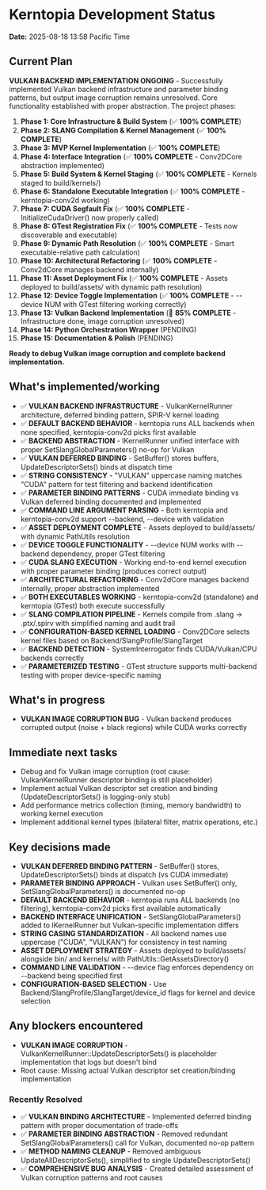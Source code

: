 # Kerntopia Development Status

**Date:** 2025-08-18 13:58 Pacific Time

## Current Plan

**VULKAN BACKEND IMPLEMENTATION ONGOING** - Successfully implemented Vulkan backend infrastructure and parameter binding patterns, but output image corruption remains unresolved. Core functionality established with proper abstraction. The project phases:

1. **Phase 1: Core Infrastructure & Build System** (✅ **100% COMPLETE**)
2. **Phase 2: SLANG Compilation & Kernel Management** (✅ **100% COMPLETE**)
3. **Phase 3: MVP Kernel Implementation** (✅ **100% COMPLETE**)
4. **Phase 4: Interface Integration** (✅ **100% COMPLETE** - Conv2DCore abstraction implemented)
5. **Phase 5: Build System & Kernel Staging** (✅ **100% COMPLETE** - Kernels staged to build/kernels/)
6. **Phase 6: Standalone Executable Integration** (✅ **100% COMPLETE** - kerntopia-conv2d working)
7. **Phase 7: CUDA Segfault Fix** (✅ **100% COMPLETE** - InitializeCudaDriver() now properly called)
8. **Phase 8: GTest Registration Fix** (✅ **100% COMPLETE** - Tests now discoverable and executable)
9. **Phase 9: Dynamic Path Resolution** (✅ **100% COMPLETE** - Smart executable-relative path calculation)
10. **Phase 10: Architectural Refactoring** (✅ **100% COMPLETE** - Conv2dCore manages backend internally)
11. **Phase 11: Asset Deployment Fix** (✅ **100% COMPLETE** - Assets deployed to build/assets/ with dynamic path resolution)
12. **Phase 12: Device Toggle Implementation** (✅ **100% COMPLETE** - --device NUM with GTest filtering working correctly)
13. **Phase 13: Vulkan Backend Implementation** (🔄 **85% COMPLETE** - Infrastructure done, image corruption unresolved)
14. **Phase 14: Python Orchestration Wrapper** (PENDING)
15. **Phase 15: Documentation & Polish** (PENDING)

**Ready to debug Vulkan image corruption and complete backend implementation.**

## What's implemented/working

- ✅ **VULKAN BACKEND INFRASTRUCTURE** - VulkanKernelRunner architecture, deferred binding pattern, SPIR-V kernel loading
- ✅ **DEFAULT BACKEND BEHAVIOR** - kerntopia runs ALL backends when none specified, kerntopia-conv2d picks first available
- ✅ **BACKEND ABSTRACTION** - IKernelRunner unified interface with proper SetSlangGlobalParameters() no-op for Vulkan
- ✅ **VULKAN DEFERRED BINDING** - SetBuffer() stores buffers, UpdateDescriptorSets() binds at dispatch time
- ✅ **STRING CONSISTENCY** - "VULKAN" uppercase naming matches "CUDA" pattern for test filtering and backend identification
- ✅ **PARAMETER BINDING PATTERNS** - CUDA immediate binding vs Vulkan deferred binding documented and implemented
- ✅ **COMMAND LINE ARGUMENT PARSING** - Both kerntopia and kerntopia-conv2d support --backend, --device with validation
- ✅ **ASSET DEPLOYMENT COMPLETE** - Assets deployed to build/assets/ with dynamic PathUtils resolution
- ✅ **DEVICE TOGGLE FUNCTIONALITY** - --device NUM works with --backend dependency, proper GTest filtering
- ✅ **CUDA SLANG EXECUTION** - Working end-to-end kernel execution with proper parameter binding (produces correct output)
- ✅ **ARCHITECTURAL REFACTORING** - Conv2dCore manages backend internally, proper abstraction implemented
- ✅ **BOTH EXECUTABLES WORKING** - kerntopia-conv2d (standalone) and kerntopia (GTest) both execute successfully
- ✅ **SLANG COMPILATION PIPELINE** - Kernels compile from .slang → .ptx/.spirv with simplified naming and audit trail
- ✅ **CONFIGURATION-BASED KERNEL LOADING** - Conv2DCore selects kernel files based on Backend/SlangProfile/SlangTarget
- ✅ **BACKEND DETECTION** - SystemInterrogator finds CUDA/Vulkan/CPU backends correctly
- ✅ **PARAMETERIZED TESTING** - GTest structure supports multi-backend testing with proper device-specific naming

## What's in progress

- **VULKAN IMAGE CORRUPTION BUG** - Vulkan backend produces corrupted output (noise + black regions) while CUDA works correctly

## Immediate next tasks

- Debug and fix Vulkan image corruption (root cause: VulkanKernelRunner descriptor binding is still placeholder)
- Implement actual Vulkan descriptor set creation and binding (UpdateDescriptorSets() is logging-only stub)
- Add performance metrics collection (timing, memory bandwidth) to working kernel execution  
- Implement additional kernel types (bilateral filter, matrix operations, etc.)

## Key decisions made

- **VULKAN DEFERRED BINDING PATTERN** - SetBuffer() stores, UpdateDescriptorSets() binds at dispatch (vs CUDA immediate)
- **PARAMETER BINDING APPROACH** - Vulkan uses SetBuffer() only, SetSlangGlobalParameters() is documented no-op
- **DEFAULT BACKEND BEHAVIOR** - kerntopia runs ALL backends (no filtering), kerntopia-conv2d picks first available automatically
- **BACKEND INTERFACE UNIFICATION** - SetSlangGlobalParameters() added to IKernelRunner but Vulkan-specific implementation differs
- **STRING CASING STANDARDIZATION** - All backend names use uppercase ("CUDA", "VULKAN") for consistency in test naming
- **ASSET DEPLOYMENT STRATEGY** - Assets deployed to build/assets/ alongside bin/ and kernels/ with PathUtils::GetAssetsDirectory()
- **COMMAND LINE VALIDATION** - --device flag enforces dependency on --backend being specified first
- **CONFIGURATION-BASED SELECTION** - Use Backend/SlangProfile/SlangTarget/device_id flags for kernel and device selection

## Any blockers encountered

- **VULKAN IMAGE CORRUPTION** - VulkanKernelRunner::UpdateDescriptorSets() is placeholder implementation that logs but doesn't bind
- Root cause: Missing actual Vulkan descriptor set creation/binding implementation

### Recently Resolved
- ✅ **VULKAN BINDING ARCHITECTURE** - Implemented deferred binding pattern with proper documentation of trade-offs
- ✅ **PARAMETER BINDING ABSTRACTION** - Removed redundant SetSlangGlobalParameters() call for Vulkan, documented no-op pattern
- ✅ **METHOD NAMING CLEANUP** - Removed ambiguous UpdateAllDescriptorSets(), simplified to single UpdateDescriptorSets()
- ✅ **COMPREHENSIVE BUG ANALYSIS** - Created detailed assessment of Vulkan corruption patterns and root causes